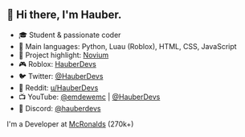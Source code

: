 ## 👋 Hi there, I'm Hauber.

- 🎓 Student & passionate coder
- 🐍 Main languages: Python, Luau (Roblox), HTML, CSS, JavaScript
- 🌟 Project highlight: [Novium](https://github.com/HauberDevs/Novium)
- 🎮 Roblox: [HauberDevs](https://www.roblox.com/users/HauberDevs/profile)
- 🐦 Twitter: [@HauberDevs](https://twitter.com/HauberDevs)
- 👾 Reddit: [u/HauberDevs](https://reddit.com/u/HauberDevs)
- 📺 YouTube: [@emdewemc](https://www.youtube.com/@emdewemc) | [@HauberDevs](https://www.youtube.com/@HauberDevs)
- 💬 Discord: [@hauberdevs](https://discord.com/users/924584843524861962)

I'm a Developer at [McRonalds](https://www.roblox.com/communities/8189157) (270k+)
